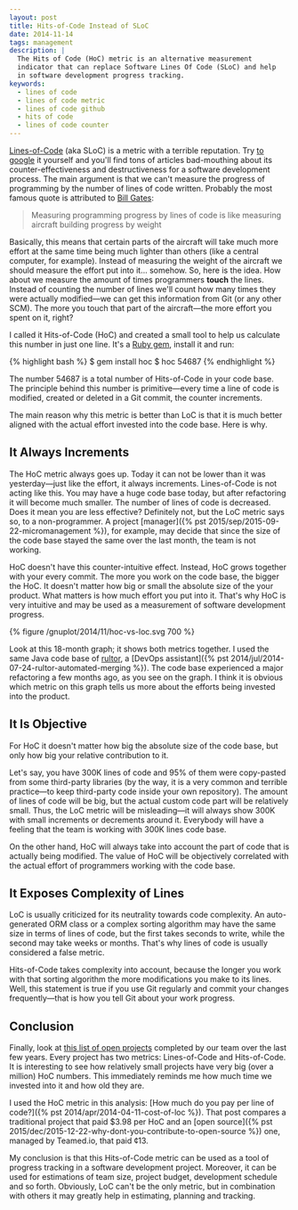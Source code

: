 ```yaml
---
layout: post
title: Hits-of-Code Instead of SLoC
date: 2014-11-14
tags: management
description: |
  The Hits of Code (HoC) metric is an alternative measurement
  indicator that can replace Software Lines Of Code (SLoC) and help
  in software development progress tracking.
keywords:
  - lines of code
  - lines of code metric
  - lines of code github
  - hits of code
  - lines of code counter
---
```


[Lines-of-Code](https://en.wikipedia.org/wiki/Source_lines_of_code)
(aka SLoC) is a metric with a terrible reputation.
Try [to google](https://www.google.com/search?q=line+of+code+metric)
it yourself and you'll find tons of articles bad-mouthing about its
counter-effectiveness and destructiveness for a software development process.
The main argument is that we can't measure the progress of programming
by the number of lines of code written. Probably the most famous quote is
attributed to [Bill Gates](https://en.wikipedia.org/wiki/Bill_Gates):

> Measuring programming progress by lines of code is like measuring aircraft building progress by weight

Basically, this means that certain parts of the aircraft will take
much more effort at the same time being much lighter than others
(like a central computer, for example). Instead
of measuring the weight of the aircraft we should measure the effort put into it... somehow.
So, here is the idea. How about we measure the amount of times programmers
**touch** the lines. Instead of counting the number of lines we'll count
how many times they were actually modified&mdash;we can get this information
from Git (or any other SCM). The more you touch that part
of the aircraft&mdash;the more effort you spent on it, right?

<!--more-->

I called it Hits-of-Code (HoC) and created a small tool to help us
calculate this number in just one line. It's a
[Ruby gem](https://rubygems.org/gems/hoc), install it and run:

{% highlight bash %}
$ gem install hoc
$ hoc
54687
{% endhighlight %}

The number 54687 is a total number of Hits-of-Code in your code base. The
principle behind this number is primitive&mdash;every time a line of code
is modified, created or deleted in a Git commit, the counter increments.

The main reason why this metric is better than LoC is that
it is much better aligned with the actual effort invested into the code
base. Here is why.

## It Always Increments

The HoC metric always goes up. Today it can not be lower than it
was yesterday&mdash;just like the effort, it always increments.
Lines-of-Code is not acting like this. You may have a huge code
base today, but after refactoring it will become much smaller. The number
of lines of code is decreased. Does it mean you are less effective?
Definitely not, but the LoC metric says so, to a non-programmer.
A project
[manager]({% pst 2015/sep/2015-09-22-micromanagement %}),
for example, may decide that since the size
of the code base stayed the same over the last month, the team is not working.

HoC doesn't have this counter-intuitive effect. Instead, HoC grows together with your
every commit. The more you work on the code base, the bigger the HoC. It doesn't
matter how big or small the absolute size of the your product. What matters is
how much effort you put into it. That's why HoC is very intuitive and may be
used as a measurement of software development progress.

{% figure /gnuplot/2014/11/hoc-vs-loc.svg 700 %}

Look at this 18-month graph; it shows both metrics together. I used the
same Java code base of [rultor](https://github.com/yegor256/rultor),
a [DevOps assistant]({% pst 2014/jul/2014-07-24-rultor-automated-merging %}).
The code base experienced a major refactoring a few months ago, as you
see on the graph. I think it is obvious which metric on this graph tells us more about
the efforts being invested into the product.

## It Is Objective

For HoC it doesn't matter how big the absolute size of the code base,
but only how big your relative contribution to it.

Let's say, you have 300K lines of code and 95% of them were copy-pasted from some
third-party libraries (by the way, it is a very common and terrible practice&mdash;to keep third-party code inside your own repository). The amount of lines
of code will be big, but the actual custom code part will be relatively small. Thus,
the LoC metric will be misleading&mdash;it will always show 300K with
small increments or decrements around it. Everybody will have a feeling that the
team is working with 300K lines code base.

On the other hand, HoC will always take into account the part of code that
is actually being modified. The value of HoC will be objectively
correlated with the actual effort of programmers working with the code base.

## It Exposes Complexity of Lines

LoC is usually criticized for its neutrality towards code complexity.
An auto-generated ORM class or a complex sorting algorithm may have the same
size in terms of lines of code, but the first takes seconds to write, while
the second may take weeks or months. That's why lines of code is usually
considered a false metric.

Hits-of-Code takes complexity into account, because the longer you work
with that sorting algorithm the more modifications you make to its
lines. Well, this statement is true if you use Git regularly and commit
your changes frequently&mdash;that is how you tell Git about your work progress.

## Conclusion

Finally, look at [this list of open projects](http://at.teamed.io/portfolio.html)
completed by our team over the
last few years. Every project has two metrics: Lines-of-Code and Hits-of-Code.
It is interesting to see how relatively small projects have very big
(over a million) HoC numbers. This immediately reminds me how much
time we invested into it and how old they are.

I used the HoC metric in this analysis: [How much do you pay per line of code?]({% pst 2014/apr/2014-04-11-cost-of-loc %}).
That post compares a traditional project that paid $3.98 per HoC and
an [open source]({% pst 2015/dec/2015-12-22-why-dont-you-contribute-to-open-source %})
one, managed by Teamed.io, that paid &cent;13.

My conclusion is that this Hits-of-Code metric can be used as a tool of
progress tracking in a software development project. Moreover, it
can be used for estimations of team size, project budget, development
schedule and so forth. Obviously, LoC can't be the only metric, but in
combination with others it may greatly help in estimating, planning
and tracking.
